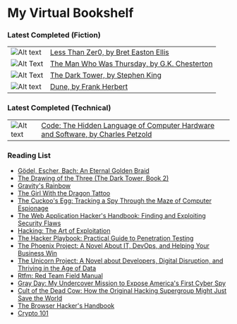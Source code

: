 # My Virtual Bookshelf 

### Latest Completed (Fiction)
|                        |                         |
-------------------------|-------------------------
| ![Alt text](https://upload.wikimedia.org/wikipedia/en/thumb/1/14/Lessthan01st1.png/220px-Lessthan01st1.png) | [Less Than Zer0, by Bret Easton Ellis](https://www.amazon.com/Less-Than-Zero-Easton-Ellis/dp/0671543296) |
| ![Alt Text](https://images-na.ssl-images-amazon.com/images/I/51OWZqaPoLL._SX398_BO1,204,203,200_.jpg) | [The Man Who Was Thursday, by G.K. Chesterton](https://www.amazon.com/Man-Who-Was-Thursday/dp/1514350017) |
| ![Alt Text](https://images-na.ssl-images-amazon.com/images/I/51xIDVcqmqL._SX273_BO1,204,203,200_.jpg) | [The Dark Tower, by Stephen King](https://www.amazon.com/Dark-Tower-I-Gunslinger/dp/1501161806) |
| ![Alt text](https://upload.wikimedia.org/wikipedia/en/thumb/d/de/Dune-Frank_Herbert_%281965%29_First_edition.jpg/220px-Dune-Frank_Herbert_%281965%29_First_edition.jpg) | [Dune, by Frank Herbert](https://www.amazon.in/dp/0441172717) |

### Latest Completed (Technical)
|                        |                         |
-------------------------|-------------------------
| ![Alt text](https://images-na.ssl-images-amazon.com/images/I/31RLovAad7L._SY344_BO1,204,203,200_.jpg) | [Code: The Hidden Language of Computer Hardware and Software, by Charles Petzold](https://www.amazon.com/Code-Language-Computer-Hardware-Software/dp/0735611319) |

### Reading List
* [Gödel, Escher, Bach: An Eternal Golden Braid](https://www.amazon.com/G%C3%B6del-Escher-Bach-Eternal-Golden/dp/0465026567/ref=sr_1_1?keywords=godel+escher+bach&qid=1645560290&s=books&sprefix=godel+es%2Cstripbooks%2C189&sr=1-1)
* [The Drawing of the Three (The Dark Tower, Book 2)](https://www.amazon.com/Drawing-Three-Dark-Tower-Book/dp/0670032557)
* [Gravity's Rainbow](https://www.amazon.com/Gravitys-Rainbow-Penguin-Classics-Deluxe/dp/0143039946)
* [The Girl With the Dragon Tattoo](https://www.amazon.com/Girl-Dragon-Tattoo-Millennium/dp/0307949486)
* [The Cuckoo's Egg: Tracking a Spy Through the Maze of Computer Espionage](https://www.amazon.in/dp/1416507787/)
* [The Web Application Hacker's Handbook: Finding and Exploiting Security Flaws](https://www.amazon.in/Web-Application-Hackers-Handbook-Exploiting/dp/8126533404)
* [Hacking: The Art of Exploitation](https://www.amazon.com/Hacking-Art-Exploitation-Jon-Erickson/dp/1593271441)
* [The Hacker Playbook: Practical Guide to Penetration Testing](https://www.amazon.com/Hacker-Playbook-Practical-Penetration-Testing/dp/1494932636)
* [The Phoenix Project: A Novel About IT, DevOps, and Helping Your Business Win](https://www.amazon.in/Phoenix-Project-Devops-Helping-Business/dp/1942788290)
* [The Unicorn Project: A Novel about Developers, Digital Disruption, and Thriving in the Age of Data](https://www.amazon.in/Unicorn-Project-Developers-Disruption-Thriving-ebook/dp/B07QT9QR41)  
* [Rtfm: Red Team Field Manual](https://www.amazon.com/Rtfm-Red-Team-Field-Manual/dp/1494295504)
* [Gray Day: My Undercover Mission to Expose America's First Cyber Spy](https://www.amazon.in/Gray-Day-Undercover-Mission-Americas/dp/0525573526/)
* [Cult of the Dead Cow: How the Original Hacking Supergroup Might Just Save the World](https://www.amazon.in/Cult-Dead-Cow-Original-Supergroup/dp/1541762363/)
* [The Browser Hacker's Handbook](https://www.amazon.in/Browser-Hacker%E2%80%B2s-Handbook-Wade-Alcorn/dp/1118662091)
* [Crypto 101](https://www.crypto101.io/)
